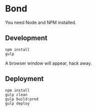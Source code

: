 # Bond

You need Node and NPM installed.

## Development

```
npm install
gulp
```

A browser window will appear, hack away.

## Deployment

```
npm install
gulp clean
gulp build:prod
gulp deploy
```